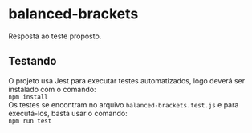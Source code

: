 # balanced-brackets
Resposta ao teste proposto.

## Testando
O projeto usa Jest para executar testes automatizados, logo deverá ser instalado com o comando:  
`npm install`  
Os testes se encontram no arquivo `balanced-brackets.test.js` e para executá-los, basta usar o comando:  
`npm run test`